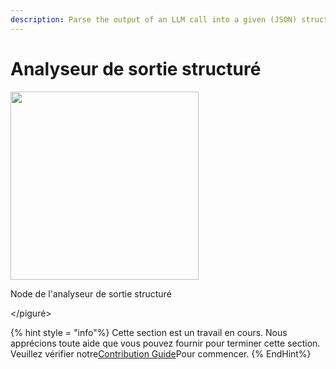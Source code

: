 ```yaml
---
description: Parse the output of an LLM call into a given (JSON) structure.
---
```


# Analyseur de sortie structuré

<gigne> <img src = "../../../. GitBook / Assets / Image (127) .png" alt = "" width = "301"> <Figcaption> <p> Node de l'analyseur de sortie structuré </p> </gigcaption> </piguré>

{% hint style = "info"%}
Cette section est un travail en cours. Nous apprécions toute aide que vous pouvez fournir pour terminer cette section. Veuillez vérifier notre[Contribution Guide](broken-reference)Pour commencer.
{% EndHint%}
